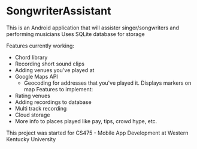 # SongwriterAssistant
This is an Android application that will assister singer/songwriters and performing musicians
Uses SQLite database for storage

Features currently working:
  - Chord library
  - Recording short sound clips
  - Adding venues you've played at
  - Google Maps API
    - Geocoding for addresses that you've played it. Displays markers on map
Features to implement:
  - Rating venues
  - Adding recordings to database
  - Multi track recording
  - Cloud storage
  - More info to places played like pay, tips, crowd hype, etc.
 
This project was started for CS475 - Mobile App Development at Western Kentucky University
